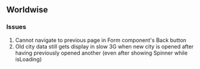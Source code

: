 ## Worldwise

### Issues

1. Cannot navigate to previous page in Form component's Back button
2. Old city data still gets display in slow 3G when new city is opened after having previously opened another (even after showing Spinner while isLoading)
